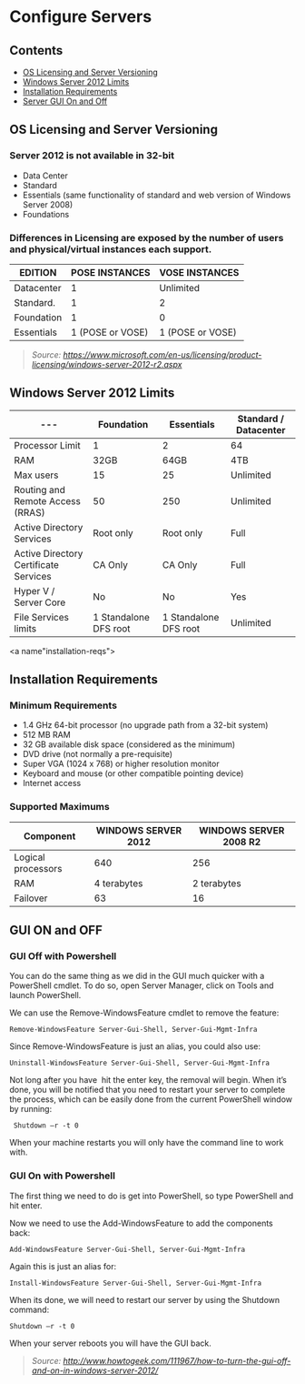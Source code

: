 # Configure Servers

## Contents
- [OS Licensing and Server Versioning](#licensing)
- [Windows Server 2012 Limits](#windows-limits)
- [Installation Requirements](#installation-reqs)
- [Server GUI On and Off](#gui)

<a name="licensing"></a>
## OS Licensing and Server Versioning

### Server 2012 is not available in 32-bit
- Data Center
- Standard
- Essentials (same functionality of standard and web version of Windows Server 2008)
- Foundations

### Differences in Licensing are exposed by the number of users and physical/virtual instances each support.

| EDITION    | POSE INSTANCES   | VOSE INSTANCES   |
| ---------- | ---------------- | ---------------- |
| Datacenter | 1                | Unlimited        |
| Standard.  | 1                | 2                |
| Foundation | 1                | 0                |
| Essentials | 1 (POSE or VOSE) | 1 (POSE or VOSE) |


>*Source: https://www.microsoft.com/en-us/licensing/product-licensing/windows-server-2012-r2.aspx*

<a name="windows-limits"></a>
## Windows Server 2012 Limits

--- | Foundation | Essentials | Standard / Datacenter
--- | --- | --- | ---
Processor Limit | 1 | 2 | 64
RAM | 32GB | 64GB | 4TB
Max users | 15 | 25 | Unlimited
Routing and Remote Access (RRAS) | 50 | 250 | Unlimited
Active Directory Services | Root only | Root only | Full
Active Directory Certificate Services | CA Only | CA Only | Full
Hyper V / Server Core | No | No | Yes
File Services limits | 1 Standalone DFS root | 1 Standalone DFS root | Unlimited

<a name"installation-reqs"></a>
## Installation Requirements

### Minimum Requirements
- 1.4 GHz 64-bit processor (no upgrade path from a 32-bit system)
- 512 MB RAM
- 32 GB available disk space (considered as the minimum)
- DVD drive (not normally a pre-requisite)
- Super VGA (1024 x 768) or higher resolution monitor
- Keyboard and mouse (or other compatible pointing device)
- Internet access

### Supported Maximums

Component | WINDOWS SERVER 2012 | WINDOWS SERVER 2008 R2
--- | --- | ---
Logical processors | 640 | 256
RAM | 4 terabytes | 2 terabytes
Failover | 63 | 16

<a name="gui"></a>
## GUI ON and OFF

### GUI Off with Powershell

You can do the same thing as we did in the GUI much quicker with a PowerShell cmdlet. To do so, open Server Manager, click on Tools and launch PowerShell.

We can use the Remove-WindowsFeature cmdlet to remove the feature:

```
Remove-WindowsFeature Server-Gui-Shell, Server-Gui-Mgmt-Infra
```

Since Remove-WindowsFeature is just an alias, you could also use:

```
Uninstall-WindowsFeature Server-Gui-Shell, Server-Gui-Mgmt-Infra
```

Not long after you have  hit the enter key, the removal will begin. When it’s done, you will be notified that you need to restart your server to complete the process, which can be easily done from the current PowerShell window by running:

```
 Shutdown –r -t 0
```

When your machine restarts you will only have the command line to work with.


### GUI On with Powershell

The first thing we need to do is get into PowerShell, so type PowerShell and hit enter.

Now we need to use the Add-WindowsFeature to add the components  back:

```
Add-WindowsFeature Server-Gui-Shell, Server-Gui-Mgmt-Infra
```

Again this is just an alias for:

```
Install-WindowsFeature Server-Gui-Shell, Server-Gui-Mgmt-Infra
```

When its done, we will need to restart our server by using the Shutdown command:

```
Shutdown –r -t 0
```

When your server reboots you will have the GUI back.

>*Source: http://www.howtogeek.com/111967/how-to-turn-the-gui-off-and-on-in-windows-server-2012/*

